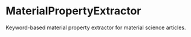 # MaterialPropertyExtractor
Keyword-based material property extractor for material science articles.
